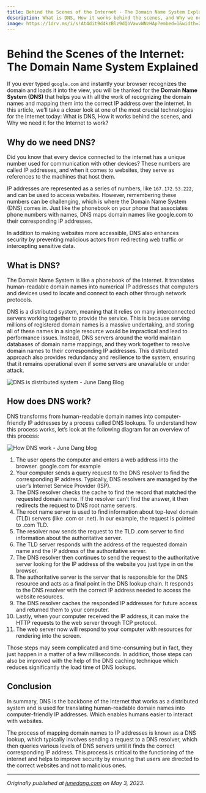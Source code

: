 ```yaml
---
title: Behind the Scenes of the Internet - The Domain Name System Explained
description: What is DNS, How it works behind the scenes, and Why we need it for the Internet to work?
image: https://1drv.ms/i/s!At4dit9d4kzBlz9dQbVawvWNzHAp?embed=1&width=256
---
```


# Behind the Scenes of the Internet: The Domain Name System Explained

If you ever typed `google.com` and instantly your browser recognizes the domain and loads it into the view, you will be thanked for the **Domain Name System (DNS)** that helps you with all the work of recognizing the domain names and mapping them into the correct IP address over the internet. In this article, we’ll take a closer look at one of the most crucial technologies for the Internet today: What is DNS, How it works behind the scenes, and Why we need it for the Internet to work?

## Why do we need DNS?
Did you know that every device connected to the internet has a unique number used for communication with other devices? These numbers are called IP addresses, and when it comes to websites, they serve as references to the machines that host them.

IP addresses are represented as a series of numbers, like `167.172.53.222`, and can be used to access websites. However, remembering these numbers can be challenging, which is where the Domain Name System (DNS) comes in. Just like the phonebook on your phone that associates phone numbers with names, DNS maps domain names like google.com to their corresponding IP addresses.

In addition to making websites more accessible, DNS also enhances security by preventing malicious actors from redirecting web traffic or intercepting sensitive data.

## What is DNS?
The Domain Name System is like a phonebook of the Internet. It translates human-readable domain names into numerical IP addresses that computers and devices used to locate and connect to each other through network protocols.

DNS is a distributed system, meaning that it relies on many interconnected servers working together to provide the service. This is because serving millions of registered domain names is a massive undertaking, and storing all of these names in a single resource would be impractical and lead to performance issues. Instead, DNS servers around the world maintain databases of domain name mappings, and they work together to resolve domain names to their corresponding IP addresses. This distributed approach also provides redundancy and resilience to the system, ensuring that it remains operational even if some servers are unavailable or under attack.

![DNS is distributed system - June Dang Blog](https://dev-to-uploads.s3.amazonaws.com/uploads/articles/5zvzjg5cino57md3j7z0.png)
## How does DNS work?

DNS transforms from human-readable domain names into computer-friendly IP addresses by a process called DNS lookups. To understand how this process works, let’s look at the following diagram for an overview of this process:

![How DNS work - June Dang blog](https://dev-to-uploads.s3.amazonaws.com/uploads/articles/zj8xv5x4b29dvd95efip.png)

1. The user opens the computer and enters a web address into the browser. google.com for example
2. Your computer sends a query request to the DNS resolver to find the corresponding IP address. Typically, DNS resolvers are managed by the user’s Internet Service Provider (ISP).
3. The DNS resolver checks the cache to find the record that matched the requested domain name. If the resolver can’t find the answer, it then redirects the request to DNS root name servers.
4. The root name server is used to find information about top-level domain (TLD) servers (like .com or .net). In our example, the request is pointed to .com TLD.
5. The resolver now sends the request to the TLD .com server to find information about the authoritative server.
6. The TLD server responds with the address of the requested domain name and the IP address of the authoritative server.
7. The DNS resolver then continues to send the request to the authoritative server looking for the IP address of the website you just type in on the browser.
8. The authoritative server is the server that is responsible for the DNS resource and acts as a final point in the DNS lookup chain. It responds to the DNS resolver with the correct IP address needed to access the website resources.
9. The DNS resolver caches the responded IP addresses for future access and returned them to your computer.
10. Lastly, when your computer received the IP address, it can make the HTTP requests to the web server through TCP protocol.
11. The web server now will respond to your computer with resources for rendering into the screen.

Those steps may seem complicated and time-consuming but in fact, they just happen in a matter of a few milliseconds. In addition, those steps can also be improved with the help of the DNS caching technique which reduces significantly the load time of DNS lookups.

## Conclusion

In summary, DNS is the backbone of the Internet that works as a distributed system and is used for translating human-readable domain names into computer-friendly IP addresses. Which enables humans easier to interact with websites.

The process of mapping domain names to IP addresses is known as a DNS lookup, which typically involves sending a request to a DNS resolver, which then queries various levels of DNS servers until it finds the correct corresponding IP address. This process is critical to the functioning of the internet and helps to improve security by ensuring that users are directed to the correct websites and not to malicious ones.

---
_Originally published at [junedang.com](https://junedang.com/behind-the-scenes-of-the-internet-the-domain-name-system-explained/) on May 3, 2023._
